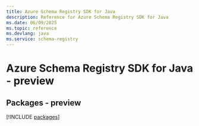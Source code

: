 ```yaml
---
title: Azure Schema Registry SDK for Java
description: Reference for Azure Schema Registry SDK for Java
ms.date: 06/09/2025
ms.topic: reference
ms.devlang: java
ms.service: schema-registry
---
```

# Azure Schema Registry SDK for Java - preview
## Packages - preview
[!INCLUDE [packages](schema-registry-index.md)]